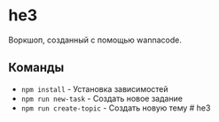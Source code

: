 # he3

Воркшоп, созданный с помощью wannacode.

## Команды

- `npm install` - Установка зависимостей
- `npm run new-task` - Создать новое задание
- `npm run create-topic` - Создать новую тему
#   h e 3  
 